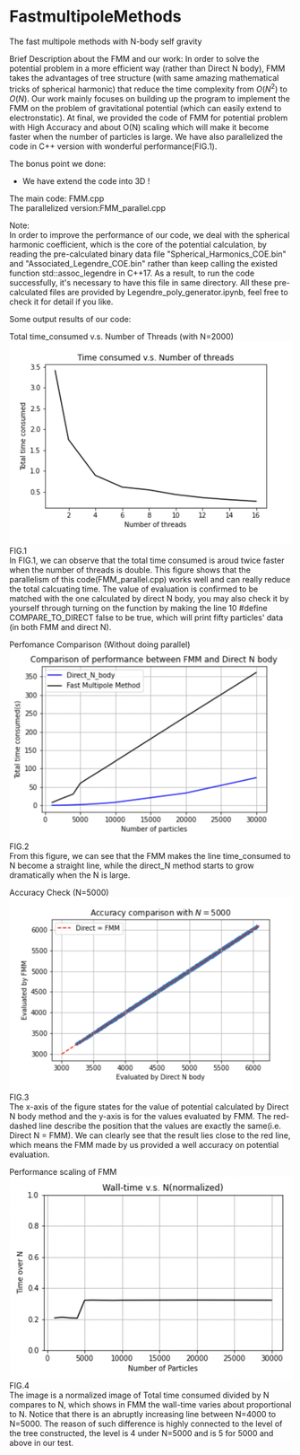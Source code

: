 # FastmultipoleMethods
The fast multipole methods with N-body self gravity

Brief Description about the FMM and our work:
In order to solve the potential problem in a more efficient way (rather than Direct N body), FMM takes the advantages of tree structure (with same amazing mathematical tricks of spherical harmonic) that reduce the time complexity from $O(N^2)$ to $O(N)$. Our work mainly focuses on building up the program to implement the FMM on the problem of gravitational potential (which can easily extend to electronstatic). At final, we provided the code of FMM for potential problem with High Accuracy and about O(N) scaling which will make it become faster when the number of particles is large. We have also parallelized the code in C++ version with wonderful performance(FIG.1).

The bonus point we done:
- We have extend the code into 3D !

The main code: FMM.cpp   
The parallelized version:FMM_parallel.cpp

Note:   
In order to improve the performance of our code, we deal with the spherical harmonic coefficient, which is the core of the potential calculation, by reading the pre-calculated binary data file "Spherical_Harmonics_COE.bin" and "Associated_Legendre_COE.bin" rather than keep calling the existed function std::assoc_legendre in C++17. As a result, to run the code successfully, it's necessary to have this file in same directory. All these pre-calculated files are provided by Legendre_poly_generator.ipynb, feel free to check it for detail if you like.    

Some output results of our code:   

Total time_consumed v.s. Number of Threads (with N=2000)
![Image text](https://github.com/technic960183/FastmultipoleMethods/blob/main/Figure/T_N_thr.png)    
FIG.1   
In FIG.1, we can observe that the total time consumed is aroud twice faster when the number of threads is double. This figure shows that the parallelism of this code(FMM_parallel.cpp) works well and can really reduce the total calcuating time. The value of evaluation is confirmed to be matched with the one calculated by direct N body, you may also check it by yourself through turning on the function by making the line 10 #define COMPARE_TO_DIRECT false to be true, which will print fifty particles' data (in both FMM and direct N).      

Perfomance Comparison (Without doing parallel)
![Image text](https://github.com/technic960183/FastmultipoleMethods/blob/main/Figure/Comparison_performance.png)
FIG.2   
From this figure, we can see that the FMM makes the line time_consumed to N become a straight line, while the direct_N method starts to grow dramatically when the N is large.    

Accuracy Check (N=5000)
![Image text](https://github.com/technic960183/FastmultipoleMethods/blob/main/Figure/Value_compare.png)
FIG.3   
The x-axis of the figure states for the value of potential calculated by Direct N body method and the y-axis is for the values evaluated by FMM. The red-dashed line describe the position that the values are exactly the same(i.e. Direct N = FMM). We can clearly see that the result lies close to the red line, which means the FMM made by us provided a well accuracy on potential evaluation.    

Performance scaling of FMM
![Image text](https://github.com/technic960183/FastmultipoleMethods/blob/main/Figure/time_N.png)
FIG.4   
The image is a normalized image of Total time consumed divided by N compares to N, which shows in FMM the wall-time varies about proportional to N. Notice that there is an abruptly increasing line between N=4000 to N=5000. The reason of such difference is highly connected to the level of the tree constructed, the level is 4 under N=5000 and is 5 for 5000 and above in our test.    


